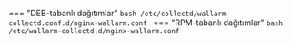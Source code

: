 === "DEB-tabanlı dağıtımlar"
    ```bash
    /etc/collectd/wallarm-collectd.conf.d/nginx-wallarm.conf
    ```
=== "RPM-tabanlı dağıtımlar"
    ```bash
    /etc/wallarm-collectd.d/nginx-wallarm.conf
    ```